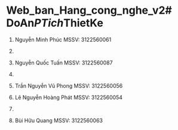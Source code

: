 # Web_ban_Hang_cong_nghe_v2#   D o A n _ P T i c h _ T h i e t K e 
1. Nguyễn Minh Phúc		  MSSV: 3122560061
2. 
3. Nguyễn Quốc Tuấn		  MSSV: 3122560087
4. 
5. Trần Nguyễn Vũ Phong	MSSV: 3122560056
 
7. Lê Nguyễn Hoàng Phát	MSSV: 3122560054
8. 
9. Bùi Hữu Quang 		    MSSV: 3122560063
 

